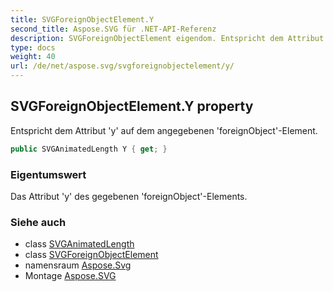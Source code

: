```yaml
---
title: SVGForeignObjectElement.Y
second_title: Aspose.SVG für .NET-API-Referenz
description: SVGForeignObjectElement eigendom. Entspricht dem Attribut y auf dem angegebenen foreignObjectElement.
type: docs
weight: 40
url: /de/net/aspose.svg/svgforeignobjectelement/y/
---
```

## SVGForeignObjectElement.Y property

Entspricht dem Attribut 'y' auf dem angegebenen 'foreignObject'-Element.

```csharp
public SVGAnimatedLength Y { get; }
```

### Eigentumswert

Das Attribut 'y' des gegebenen 'foreignObject'-Elements.

### Siehe auch

* class [SVGAnimatedLength](../../../aspose.svg.datatypes/svganimatedlength/)
* class [SVGForeignObjectElement](../)
* namensraum [Aspose.Svg](../../svgforeignobjectelement/)
* Montage [Aspose.SVG](../../../)


